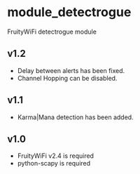 module_detectrogue
==============

FruityWiFi detectrogue module


v1.2
---------------------------------
- Delay between alerts has been fixed.
- Channel Hopping can be disabled.

v1.1
---------------------------------
- Karma|Mana detection has been added.


v1.0
---------------------------------
- FruityWiFi v2.4 is required
- python-scapy is required

